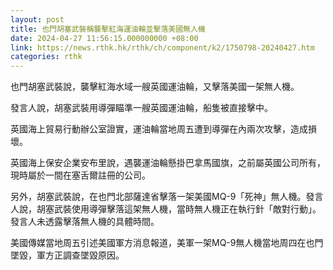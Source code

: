 ```yaml
---
layout: post
title: 也門胡塞武裝稱襲擊紅海運油輪並擊落美國無人機
date: 2024-04-27 11:56:15.000000000 +08:00
link: https://news.rthk.hk/rthk/ch/component/k2/1750798-20240427.htm
categories: rthk
---
```


也門胡塞武裝說，襲擊紅海水域一艘英國運油輪，又擊落美國一架無人機。

發言人說，胡塞武裝用導彈瞄準一艘英國運油輪，船隻被直接擊中。

英國海上貿易行動辦公室證實，運油輪當地周五遭到導彈在內兩次攻擊，造成損壞。

英國海上保安企業安布里說，遇襲運油輪懸掛巴拿馬國旗，之前屬英國公司所有，現時屬於一間在塞舌爾註冊的公司。

另外，胡塞武裝說，在也門北部薩達省擊落一架美國MQ-9「死神」無人機。發言人說，胡塞武裝使用導彈擊落這架無人機，當時無人機正在執行針「敵對行動」。發言人未透露擊落無人機的具體時間。

美國傳媒當地周五引述美國軍方消息報道，美軍一架MQ-9無人機當地周四在也門墜毀，軍方正調查墜毀原因。
